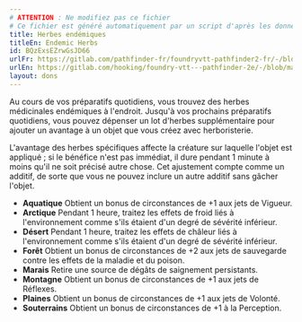 ```yaml
---
# ATTENTION : Ne modifiez pas ce fichier
# Ce fichier est généré automatiquement par un script d'après les données du module Foundry VTT officiel et de sa traduction
title: Herbes endémiques
titleEn: Endemic Herbs
id: BQzExsEZrwGsJD66
urlFr: https://gitlab.com/pathfinder-fr/foundryvtt-pathfinder2-fr/-/blob/master/data/feats/BQzExsEZrwGsJD66.htm
urlEn: https://gitlab.com/hooking/foundry-vtt---pathfinder-2e/-/blob/master/packs/data/feats.db/endemic-herbs.json
layout: dons
---
```

Au cours de vos préparatifs quotidiens, vous trouvez des herbes médicinales endémiques à l'endroit. Jusqu'à vos prochains préparatifs quotidiens, vous pouvez dépenser un lot d'herbes supplémentaire pour ajouter un avantage à un objet que vous créez avec herboristerie.

L'avantage des herbes spécifiques affecte la créature sur laquelle l'objet est appliqué ; si le bénéfice n'est pas immédiat, il dure pendant 1 minute à moins qu'il ne soit précisé autre chose. Cet ajustement compte comme un additif, de sorte que vous ne pouvez inclure un autre additif sans gâcher l'objet.

- **Aquatique** Obtient un bonus de circonstances de +1 aux jets de Vigueur.
- **Arctique** Pendant 1 heure, traitez les effets de froid liés à l'environnement comme s'ils étaient d'un degré de sévérité inférieur.
- **Désert** Pendant 1 heure, traitez les effets de châleur liés à l'environnement comme s'ils étaient d'un degré de sévérité inférieur.
- **Forêt** Obtient un bonus de circonstances de +2 aux jets de sauvegarde contre les effets de la maladie et du poison.
- **Marais** Retire une source de dégâts de saignement persistants.
- **Montagne** Obtient un bonus de circonstances de +1 aux jets de Réflexes.
- **Plaines** Obtient un bonus de circonstances de +1 aux jets de Volonté.
- **Souterrains** Obtient un bonus de circonstances de +1 à la Perception.
